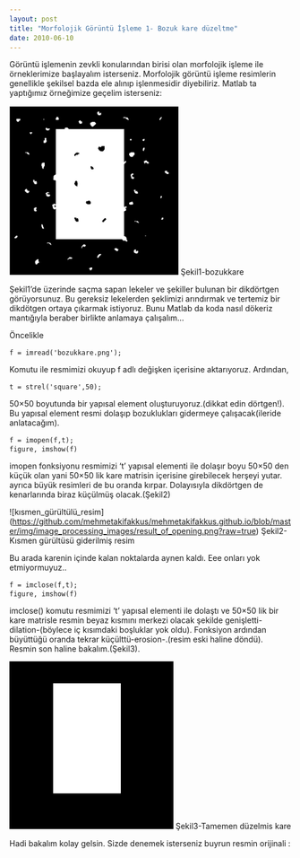 ```yaml
---
layout: post
title: "Morfolojik Görüntü İşleme 1- Bozuk kare düzeltme"
date: 2010-06-10
---
```


Görüntü işlemenin zevkli konularından birisi olan morfolojik işleme ile örneklerimize başlayalım isterseniz. Morfolojik görüntü işleme resimlerin genellikle şekilsel bazda ele alınıp işlenmesidir diyebiliriz. Matlab ta yaptığımız örneğimize geçelim isterseniz:

![gürültülü_resim](https://github.com/mehmetakifakkus/mehmetakifakkus.github.io/blob/master/img/image_processing_images/noisy_image.png?raw=true)
Şekil1-bozukkare


Şekil1’de üzerinde saçma sapan lekeler ve şekiller bulunan bir dikdörtgen görüyorsunuz. Bu gereksiz lekelerden şeklimizi arındırmak ve tertemiz bir dikdötgen ortaya çıkarmak istiyoruz. Bunu Matlab da koda nasıl dökeriz mantığıyla beraber birlikte anlamaya çalışalım…

Öncelikle
```
f = imread('bozukkare.png');
```

Komutu ile resmimizi okuyup f adlı değişken içerisine aktarıyoruz. Ardından,

```
t = strel('square',50);
```

50×50 boyutunda bir yapısal element oluşturuyoruz.(dikkat edin dörtgen!). Bu yapısal element resmi dolaşıp bozuklukları gidermeye çalışacak(ileride anlatacağım).
```
f = imopen(f,t);
figure, imshow(f)
```
imopen fonksiyonu resmimizi ‘t’ yapısal elementi ile dolaşır boyu 50×50 den küçük olan yani 50×50 lik kare matrisin içerisine girebilecek herşeyi yutar. ayrıca büyük resimleri de bu oranda kırpar. Dolayısıyla dikdörtgen de kenarlarında biraz küçülmüş olacak.(Şekil2)

![kısmen_gürültülü_resim]
(https://github.com/mehmetakifakkus/mehmetakifakkus.github.io/blob/master/img/image_processing_images/result_of_opening.png?raw=true)
Şekil2-Kısmen gürültüsü giderilmiş resim

Bu arada karenin içinde kalan noktalarda aynen kaldı. Eee onları yok etmiyormuyuz..
```
f = imclose(f,t);
figure, imshow(f)
```
imclose() komutu resmimizi ‘t’ yapısal elementi ile dolaştı ve 50×50 lik bir kare matrisle resmin beyaz kısmını merkezi olacak şekilde genişletti-dilation-(böylece iç kısımdaki boşluklar yok oldu). Fonksiyon ardından büyüttüğü oranda tekrar küçülttü-erosion-.(resim eski haline döndü). Resmin son haline bakalım.(Şekil3).

![gürültüsüz_resim](https://github.com/mehmetakifakkus/mehmetakifakkus.github.io/blob/master/img/image_processing_images/result_of_closing.png?raw=true)
Şekil3-Tamemen düzelmis kare

Hadi bakalım kolay gelsin. Sizde denemek isterseniz buyrun resmin orijinali :
